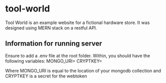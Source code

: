 # tool-world

Tool World is an example website for a fictional hardware store. It was designed using MERN stack on a restful API.

## Information for running server

Ensure to add a .env file at the root folder. Within, you should have the following variables:
MONGO_URI=
CRYPTKEY=

Where MONGO_URI is equal to the location of your mongodb collection and CRYPTKEY is a secret for the webtoken
